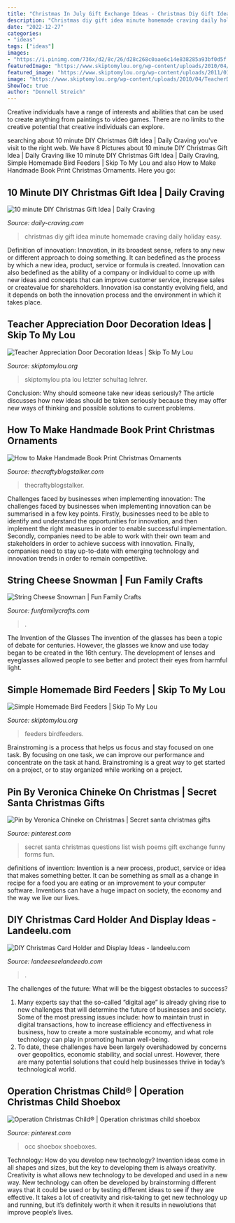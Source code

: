 ```yaml
---
title: "Christmas In July Gift Exchange Ideas - Christmas Diy Gift Idea Minute Homemade Craving Daily Holiday Easy"
description: "Christmas diy gift idea minute homemade craving daily holiday easy"
date: "2022-12-27"
categories:
- "ideas"
tags: ["ideas"]
images:
- "https://i.pinimg.com/736x/d2/8c/26/d28c268c0aae6c14e838285a93bf0d5f.jpg"
featuredImage: "https://www.skiptomylou.org/wp-content/uploads/2010/04/TeacherDoor-superstar-1.jpg"
featured_image: "https://www.skiptomylou.org/wp-content/uploads/2011/01/Homemade-Heart-Birdfeeder1-1.jpg"
image: "https://www.skiptomylou.org/wp-content/uploads/2010/04/TeacherDoor-superstar-1.jpg"
ShowToc: true
author: "Donnell Streich"
---
```



Creative individuals have a range of interests and abilities that can be used to create anything from paintings to video games. There are no limits to the creative potential that creative individuals can explore.

	

		
searching about 10 minute DIY Christmas Gift Idea | Daily Craving you've visit to the right web. We have 8 Pictures about 10 minute DIY Christmas Gift Idea | Daily Craving like 10 minute DIY Christmas Gift Idea | Daily Craving, Simple Homemade Bird Feeders | Skip To My Lou and also How to Make Handmade Book Print Christmas Ornaments. Here you go:
		
    
## 10 Minute DIY Christmas Gift Idea | Daily Craving

<img loading=lazy src="https://daily-craving.com/wp-content/uploads/2015/12/diy-christmas-gift-idea_3-683x1024.jpg" onerror="this.onerror=null;this.src='https://tse2.mm.bing.net/th?id=OIP.-N_AVkXYcEbMSFX0QENTAgHaLG&amp;pid=15.1';" alt="10 minute DIY Christmas Gift Idea | Daily Craving">

_Source: daily-craving.com_

>christmas diy gift idea minute homemade craving daily holiday easy. 

	

Definition of innovation:
Innovation, in its broadest sense, refers to any new or different approach to doing something. It can bedefined as the process by which a new idea, product, service or formula is created. Innovation can also bedefined as the ability of a company or individual to come up with new ideas and concepts that can improve customer service, increase sales or createvalue for shareholders. Innovation isa constantly evolving field, and it depends on both the innovation process and the environment in which it takes place.

    
## Teacher Appreciation Door Decoration Ideas | Skip To My Lou

<img loading=lazy src="https://www.skiptomylou.org/wp-content/uploads/2010/04/TeacherDoor-superstar-1.jpg" onerror="this.onerror=null;this.src='https://tse1.mm.bing.net/th?id=OIP.cYkg-tU2Kjc2ahS02dihHwAAAA&amp;pid=15.1';" alt="Teacher Appreciation Door Decoration Ideas | Skip To My Lou">

_Source: skiptomylou.org_

>skiptomylou pta lou letzter schultag lehrer. 

	

Conclusion: Why should someone take new ideas seriously?
The article discusses how new ideas should be taken seriously because they may offer new ways of thinking and possible solutions to current problems.

    
## How To Make Handmade Book Print Christmas Ornaments

<img loading=lazy src="https://thecraftyblogstalker.com/wp-content/uploads/2015/10/IMG_51861.jpg" onerror="this.onerror=null;this.src='https://tse1.mm.bing.net/th?id=OIP.vyfeRuSX9WARuqyPmQkFtgHaLG&amp;pid=15.1';" alt="How to Make Handmade Book Print Christmas Ornaments">

_Source: thecraftyblogstalker.com_

>thecraftyblogstalker. 

	

Challenges faced by businesses when implementing innovation:
The challenges faced by businesses when implementing innovation can be summarised in a few key points. Firstly, businesses need to be able to identify and understand the opportunities for innovation, and then implement the right measures in order to enable successful implementation. Secondly, companies need to be able to work with their own team and stakeholders in order to achieve success with innovation. Finally, companies need to stay up-to-date with emerging technology and innovation trends in order to remain competitive.

    
## String Cheese Snowman | Fun Family Crafts

<img loading=lazy src="https://funfamilycrafts.com/wp-content/uploads/2013/12/stringcheese-snowman.jpg" onerror="this.onerror=null;this.src='https://tse4.mm.bing.net/th?id=OIP.sWo_ONPh4Ace87D5OqdmwgHaLH&amp;pid=15.1';" alt="String Cheese Snowman | Fun Family Crafts">

_Source: funfamilycrafts.com_

>. 

	

The Invention of the Glasses
The invention of the glasses has been a topic of debate for centuries. However, the glasses we know and use today began to be created in the 16th century. The development of lenses and eyeglasses allowed people to see better and protect their eyes from harmful light.

    
## Simple Homemade Bird Feeders | Skip To My Lou

<img loading=lazy src="https://www.skiptomylou.org/wp-content/uploads/2011/01/Homemade-Heart-Birdfeeder1-1.jpg" onerror="this.onerror=null;this.src='https://tse3.mm.bing.net/th?id=OIP.rEs_hnvkINfo7B9ctUcmegHaKc&amp;pid=15.1';" alt="Simple Homemade Bird Feeders | Skip To My Lou">

_Source: skiptomylou.org_

>feeders birdfeeders. 

	

Brainstroming is a process that helps us focus and stay focused on one task. By focusing on one task, we can improve our performance and concentrate on the task at hand. Brainstroming is a great way to get started on a project, or to stay organized while working on a project.

    
## Pin By Veronica Chineke On Christmas | Secret Santa Christmas Gifts

<img loading=lazy src="https://i.pinimg.com/736x/d8/9c/bf/d89cbf1fc71b3db31162eb82de1244f9.jpg" onerror="this.onerror=null;this.src='https://tse2.mm.bing.net/th?id=OIP.mEa2YYvTf21PwOeBO_FCuQHaNL&amp;pid=15.1';" alt="Pin by Veronica Chineke on Christmas | Secret santa christmas gifts">

_Source: pinterest.com_

>secret santa christmas questions list wish poems gift exchange funny forms fun. 

	

definitions of invention:
Invention is a new process, product, service or idea that makes something better. It can be something as small as a change in recipe for a food you are eating or an improvement to your computer software. Inventions can have a huge impact on society, the economy and the way we live our lives.

    
## DIY Christmas Card Holder And Display Ideas - Landeelu.com

<img loading=lazy src="https://www.landeeseelandeedo.com/wp-content/uploads/2016/11/What-a-fun-idea-to-use-an-old-book-to-display-your-Christmas-cards-via-Four-Corners-Design.jpg" onerror="this.onerror=null;this.src='https://tse4.mm.bing.net/th?id=OIP.EbcIehKbolQW8RxGXB885wAAAA&amp;pid=15.1';" alt="DIY Christmas Card Holder and Display Ideas - landeelu.com">

_Source: landeeseelandeedo.com_

>. 

	

The challenges of the future: What will be the biggest obstacles to success?
1. Many experts say that the so-called “digital age” is already giving rise to new challenges that will determine the future of businesses and society. Some of the most pressing issues include: how to maintain trust in digital transactions, how to increase efficiency and effectiveness in business, how to create a more sustainable economy, and what role technology can play in promoting human well-being.
2. To date, these challenges have been largely overshadowed by concerns over geopolitics, economic stability, and social unrest. However, there are many potential solutions that could help businesses thrive in today’s technological world.

    
## Operation Christmas Child® | Operation Christmas Child Shoebox

<img loading=lazy src="https://i.pinimg.com/736x/d2/8c/26/d28c268c0aae6c14e838285a93bf0d5f.jpg" onerror="this.onerror=null;this.src='https://tse3.mm.bing.net/th?id=OIP.mDtEpHM4H6OBk3JlAv1soAHaKw&amp;pid=15.1';" alt="Operation Christmas Child® | Operation christmas child shoebox">

_Source: pinterest.com_

>occ shoebox shoeboxes. 

	

Technology: How do you develop new technology?
Invention ideas come in all shapes and sizes, but the key to developing them is always creativity. Creativity is what allows new technology to be developed and used in a new way. New technology can often be developed by brainstorming different ways that it could be used or by testing different ideas to see if they are effective. It takes a lot of creativity and risk-taking to get new technology up and running, but it’s definitely worth it when it results in newolutions that improve people’s lives.


